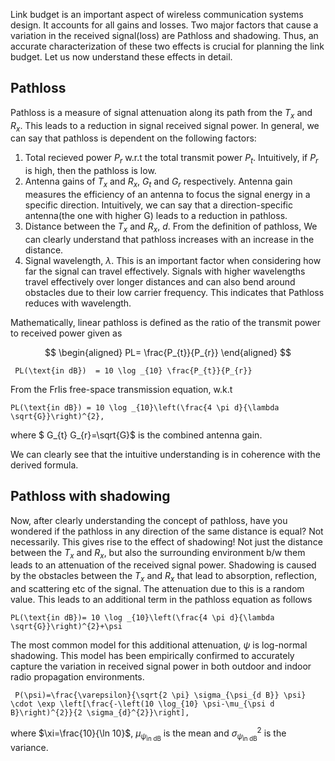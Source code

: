 Link budget is an important aspect of wireless communication systems design. It accounts for all gains and losses. Two major factors that cause a variation in the received signal(loss) are Pathloss and shadowing. Thus, an accurate characterization of these two effects is crucial for planning the link budget. Let us now understand these effects in detail.

## Pathloss
Pathloss is a measure of signal attenuation along its path from the $T_{x}$ and $R_{x}$. This leads to a reduction in signal received signal power. In general, we can say that pathloss is dependent on the following factors:
1) Total recieved power $P_r$ w.r.t the total transmit power $P_t$. Intuitively, if $P_r$ is high, then the pathloss is low.
2) Antenna gains of $T_x$ and $R_x$, $G_t$ and $G_r$ respectively. Antenna gain measures the efficiency of an antenna to focus the signal energy in a specific direction. Intuitively, we can say that a direction-specific antenna(the one with higher G) leads to a reduction in pathloss.
3) Distance between the $T_{x}$ and $R_{x}$, $d$. From the definition of pathloss, We can clearly understand that pathloss increases with an increase in the distance. 
4) Signal wavelength, $\lambda$. This is an important factor when considering how far the signal can travel effectively. Signals with higher wavelengths travel effectively over longer distances and can also bend around obstacles due to their low carrier frequency. This indicates that Pathloss reduces with wavelength.

Mathematically, linear pathloss is defined as the ratio of the transmit power to received power given as

$$
\begin{aligned}
PL= \frac{P_{t}}{P_{r}} 
\end{aligned}
$$

     PL(\text{in dB})  = 10 \log _{10} \frac{P_{t}}{P_{r}}

From the FrIis free-space transmission equation, w.k.t

    PL(\text{in dB}) = 10 \log _{10}\left(\frac{4 \pi d}{\lambda \sqrt{G}}\right)^{2},

where $ G_{t} G_{r}=\sqrt{G}$ is the combined antenna gain.

We can clearly see that the intuitive understanding is in coherence with the derived formula.

## Pathloss with shadowing
Now, after clearly understanding the concept of pathloss, have you wondered if the pathloss in any direction of the same distance is equal? Not necessarily. This gives rise to the effect of shadowing! Not just the distance between the $T_{x}$ and $R_{x}$, but also the surrounding environment b/w them leads to an attenuation of the received signal power. Shadowing is caused by the obstacles between the $T_{x}$ and $R_{x}$ that lead to absorption, reflection, and scattering etc of the signal. The attenuation due to this is a random value. This leads to an additional term in the pathloss equation as follows

    PL(\text{in dB})= 10 \log _{10}\left(\frac{4 \pi d}{\lambda \sqrt{G}}\right)^{2}+\psi

The most common model for this additional attenuation, $\psi$ is log-normal shadowing. This model has been empirically confirmed to accurately capture the variation in received signal power in both outdoor and indoor radio propagation environments.

     P(\psi)=\frac{\varepsilon}{\sqrt{2 \pi} \sigma_{\psi_{d B}} \psi} \cdot \exp \left[\frac{-\left(10 \log_{10} \psi-\mu_{\psi d B}\right)^{2}}{2 \sigma_{d}^{2}}\right],

where $\xi=\frac{10}{\ln 10}$, $\mu_{\psi_{\text{in dB}}}$ is the mean and $\sigma_{\psi_{\text{in dB}}}^{2}$ is the variance.

